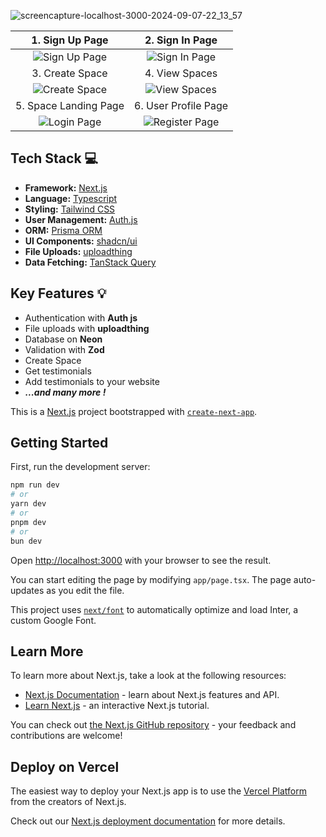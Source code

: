 
![screencapture-localhost-3000-2024-09-07-22_13_57](https://github.com/user-attachments/assets/f2fdd42f-1d04-4a04-ba7c-de1f5d6142c6)

|1. Sign Up Page |2. Sign In Page |
|:---:|:---:|
| ![Sign Up Page](https://github.com/user-attachments/assets/0683cbb0-8c58-4f71-b349-cc8250f6fd86) |![Sign In Page](https://github.com/user-attachments/assets/d39662a9-b20c-43be-99a4-37c66c4bc575)|
| 3. Create Space | 4. View Spaces | 
| ![Create Space](https://github.com/user-attachments/assets/4a83c1b4-997c-45d7-8fb3-52a7d68c1d75) | ![View Spaces](https://github.com/user-attachments/assets/d0f40b53-7f02-4f94-958f-4ec79411d1c5)|
| 5. Space Landing Page | 6. User Profile Page |
| ![Login Page](https://github.com/user-attachments/assets/0467a7a3-5192-4998-a145-19a319df9837) |![Register Page](https://github.com/user-attachments/assets/53de9c27-6fde-43f4-87dc-f8292733950e)|

## Tech Stack 💻

- **Framework:** [Next.js](https://nextjs.org)
- **Language:** [Typescript](https://www.typescriptlang.org/docs/)
- **Styling:** [Tailwind CSS](https://tailwindcss.com)
- **User Management:** [Auth.js](https://authjs.dev/)
- **ORM:** [Prisma ORM](https://www.prisma.io/)
- **UI Components:** [shadcn/ui](https://ui.shadcn.com)
- **File Uploads:** [uploadthing](https://uploadthing.com)
- **Data Fetching:** [TanStack Query](https://tanstack.com/query/latest)

## Key Features 💡

- Authentication with **Auth js**
- File uploads with **uploadthing**
- Database on **Neon**
- Validation with **Zod**
- Create Space
- Get testimonials
- Add testimonials to your website
- ***...and many more !***
  

This is a [Next.js](https://nextjs.org/) project bootstrapped with [`create-next-app`](https://github.com/vercel/next.js/tree/canary/packages/create-next-app).

## Getting Started

First, run the development server:

```bash
npm run dev
# or
yarn dev
# or
pnpm dev
# or
bun dev
```

Open [http://localhost:3000](http://localhost:3000) with your browser to see the result.

You can start editing the page by modifying `app/page.tsx`. The page auto-updates as you edit the file.

This project uses [`next/font`](https://nextjs.org/docs/basic-features/font-optimization) to automatically optimize and load Inter, a custom Google Font.

## Learn More

To learn more about Next.js, take a look at the following resources:

- [Next.js Documentation](https://nextjs.org/docs) - learn about Next.js features and API.
- [Learn Next.js](https://nextjs.org/learn) - an interactive Next.js tutorial.

You can check out [the Next.js GitHub repository](https://github.com/vercel/next.js/) - your feedback and contributions are welcome!

## Deploy on Vercel

The easiest way to deploy your Next.js app is to use the [Vercel Platform](https://vercel.com/new?utm_medium=default-template&filter=next.js&utm_source=create-next-app&utm_campaign=create-next-app-readme) from the creators of Next.js.

Check out our [Next.js deployment documentation](https://nextjs.org/docs/deployment) for more details.
